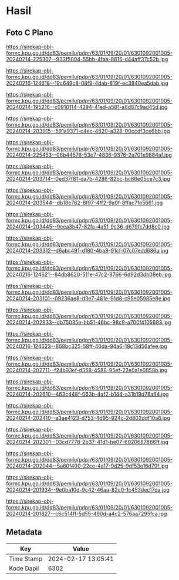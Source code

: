 # Hasil

## Foto C Plano

https://sirekap-obj-formc.kpu.go.id/dd83/pemilu/pdpr/63/01/09/20/01/6301092001005-20240214-225307--933f5004-55bb-4faa-8815-d44aff37c52b.jpg

https://sirekap-obj-formc.kpu.go.id/dd83/pemilu/pdpr/63/01/09/20/01/6301092001005-20240216-124618--19c649c8-08f9-4dab-819f-ec3840ea5dab.jpg

https://sirekap-obj-formc.kpu.go.id/dd83/pemilu/pdpr/63/01/09/20/01/6301092001005-20240214-195216--c0910114-4294-41ed-a581-a8d87c9ad45d.jpg

https://sirekap-obj-formc.kpu.go.id/dd83/pemilu/pdpr/63/01/09/20/01/6301092001005-20240214-203915--591a9371-c4ec-4820-a328-00ccdf3ce6bb.jpg

https://sirekap-obj-formc.kpu.go.id/dd83/pemilu/pdpr/63/01/09/20/01/6301092001005-20240214-225453--06b44576-53e7-4836-9376-2a701e9884af.jpg

https://sirekap-obj-formc.kpu.go.id/dd83/pemilu/pdpr/63/01/09/20/01/6301092001005-20240214-203714--0ed37f81-da7b-4286-82bc-bc86e05ce7c3.jpg

https://sirekap-obj-formc.kpu.go.id/dd83/pemilu/pdpr/63/01/09/20/01/6301092001005-20240214-203544--db18e762-8f97-4ff2-9a0f-8ffac7fe5661.jpg

https://sirekap-obj-formc.kpu.go.id/dd83/pemilu/pdpr/63/01/09/20/01/6301092001005-20240214-203445--9eea3b47-82fa-4a5f-9c36-d679fc7dd8c0.jpg

https://sirekap-obj-formc.kpu.go.id/dd83/pemilu/pdpr/63/01/09/20/01/6301092001005-20240214-203312--d6abc491-d180-4ba8-91cf-07c07edd686a.jpg

https://sirekap-obj-formc.kpu.go.id/dd83/pemilu/pdpr/63/01/09/20/01/6301092001005-20240216-124621--84db8620-511e-47c2-8766-6d92d3db08eb.jpg

https://sirekap-obj-formc.kpu.go.id/dd83/pemilu/pdpr/63/01/09/20/01/6301092001005-20240214-203101--09236ae8-d3e7-481e-91d8-c95e05985e8e.jpg

https://sirekap-obj-formc.kpu.go.id/dd83/pemilu/pdpr/63/01/09/20/01/6301092001005-20240214-202933--db75035e-bb51-46bc-98c9-a700f4105693.jpg

https://sirekap-obj-formc.kpu.go.id/dd83/pemilu/pdpr/63/01/09/20/01/6301092001005-20240216-124623--868bc325-58ff-46da-94a6-18c13d56afee.jpg

https://sirekap-obj-formc.kpu.go.id/dd83/pemilu/pdpr/63/01/09/20/01/6301092001005-20240214-202711--f24b93ef-d358-4588-95ef-22e0a1e0858b.jpg

https://sirekap-obj-formc.kpu.go.id/dd83/pemilu/pdpr/63/01/09/20/01/6301092001005-20240214-202610--463c448f-063b-4af2-b144-a31b19d78a64.jpg

https://sirekap-obj-formc.kpu.go.id/dd83/pemilu/pdpr/63/01/09/20/01/6301092001005-20240214-202410--a3ae4123-d753-4d95-924c-2d802ddf10a6.jpg

https://sirekap-obj-formc.kpu.go.id/dd83/pemilu/pdpr/63/01/09/20/01/6301092001005-20240214-202301--03cd7778-2b37-41d1-be07-6020687866ff.jpg

https://sirekap-obj-formc.kpu.go.id/dd83/pemilu/pdpr/63/01/09/20/01/6301092001005-20240214-202044--5a60f400-22ce-4a17-9d25-9df53e16d79f.jpg

https://sirekap-obj-formc.kpu.go.id/dd83/pemilu/pdpr/63/01/09/20/01/6301092001005-20240214-201934--9e0ba10d-9c42-46aa-82c0-1c453dec17da.jpg

https://sirekap-obj-formc.kpu.go.id/dd83/pemilu/pdpr/63/01/09/20/01/6301092001005-20240214-201827--c6c514ff-5d55-490d-a4c2-576aa7295fca.jpg


## Metadata

| Key        | Value               |
| ---------- | ------------------- |
| Time Stamp | 2024-02-17 13:05:41 |
| Kode Dapil | 6302                |



